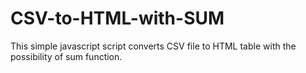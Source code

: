 # CSV-to-HTML-with-SUM
This simple javascript script converts CSV file to HTML table with the possibility of sum function.
